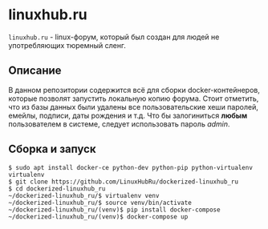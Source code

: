 # **linuxhub.ru**
`linuxhub.ru` - linux-форум, который был создан для людей не употребляющих тюремный сленг.

## **Описание**
В данном репозитории содержится всё для сборки docker-контейнеров, которые позволят запустить локальную копию форума. Стоит отметить, что из базы данных были удалены все пользовательские хеши паролей, емейлы, подписи, даты рождения и т.д. Что бы залогиниться **любым** пользователем в системе, следует использовать пароль *admin*.

## **Сборка и запуск**
```
$ sudo apt install docker-ce python-dev python-pip python-virtualenv virtualenv
$ git clone https://github.com/LinuxHubRu/dockerized-linuxhub_ru
$ cd dockerized-linuxhub_ru
~/dockerized-linuxhub_ru/$ virtualenv venv
~/dockerized-linuxhub_ru/$ source venv/bin/activate
~/dockerized-linuxhub_ru/(venv)$ pip install docker-compose
~/dockerized-linuxhub_ru/(venv)$ docker-compose up
```
